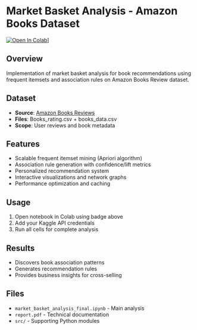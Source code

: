 # Market Basket Analysis - Amazon Books Dataset

[![Open In Colab](https://colab.research.google.com/assets/colab-badge.svg)](https://colab.research.google.com/github/PPrince33/Algorithms-for-massive-data-project/blob/main/market_basket_analysis_final.ipynb)]

## Overview
Implementation of market basket analysis for book recommendations using frequent itemsets and association rules on Amazon Books Review dataset.

## Dataset
- **Source**: [Amazon Books Reviews](https://www.kaggle.com/datasets/mohamedbakhet/amazon-books-reviews)
- **Files**: Books_rating.csv + books_data.csv
- **Scope**: User reviews and book metadata

## Features
- Scalable frequent itemset mining (Apriori algorithm)
- Association rule generation with confidence/lift metrics
- Personalized recommendation system
- Interactive visualizations and network graphs
- Performance optimization and caching

## Usage
1. Open notebook in Colab using badge above
2. Add your Kaggle API credentials
3. Run all cells for complete analysis

## Results
- Discovers book association patterns
- Generates recommendation rules
- Provides business insights for cross-selling

## Files
- `market_basket_analysis_final.ipynb` - Main analysis
- `report.pdf` - Technical documentation
- `src/` - Supporting Python modules
